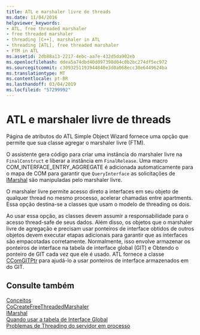 ```yaml
---
title: ATL e marshaler livre de threads
ms.date: 11/04/2016
helpviewer_keywords:
- ATL, free threaded marshaler
- free threaded marshaler
- threading [C++], marshaler in ATL
- threading [ATL], free threaded marshaler
- FTM in ATL
ms.assetid: 2db88a13-2217-4ebc-aa7e-432d5da902eb
ms.openlocfilehash: ddea5a74dbd40d097398d04c0b2bc274df5ec972
ms.sourcegitcommit: c3093251193944840e3d0a068ecc30e6449624ba
ms.translationtype: MT
ms.contentlocale: pt-BR
ms.lasthandoff: 03/04/2019
ms.locfileid: "57299992"
---
```

# <a name="atl-and-the-free-threaded-marshaler"></a>ATL e marshaler livre de threads

Página de atributos do ATL Simple Object Wizard fornece uma opção que permite que sua classe agregar o marshaler livre (FTM).

O assistente gera código para criar uma instância do marshaler livre na `FinalConstruct` e liberar a instância em `FinalRelease`. Uma macro COM_INTERFACE_ENTRY_AGGREGATE é adicionada automaticamente para o mapa de COM para garantir que `QueryInterface` as solicitações de [IMarshal](/windows/desktop/api/objidlbase/nn-objidlbase-imarshal) são manipuladas pelo marshaler livre.

O marshaler livre permite acesso direto a interfaces em seu objeto de qualquer thread no mesmo processo, acelerar chamadas entre apartments. Essa opção destina-se a classes que usam o modelo de threading os dois.

Ao usar essa opção, as classes devem assumir a responsabilidade para o acesso thread-safe de seus dados. Além disso, os objetos que o marshaler livre de agregação e precisam usar ponteiros de interface obtidos de outros objetos devem executar etapas adicionais para garantir que as interfaces são empacotadas corretamente. Normalmente, isso envolve armazenar os ponteiros de interface na tabela de interface global (GIT) e Obtendo o ponteiro de GIT cada vez que ele é usado. ATL fornece a classe [CComGITPtr](../atl/reference/ccomgitptr-class.md) para ajudá-lo a usar ponteiros de interface armazenados em do GIT.

## <a name="see-also"></a>Consulte também

[Conceitos](../atl/active-template-library-atl-concepts.md)<br/>
[CoCreateFreeThreadedMarshaler](/windows/desktop/api/combaseapi/nf-combaseapi-cocreatefreethreadedmarshaler)<br/>
[IMarshal](/windows/desktop/api/objidlbase/nn-objidlbase-imarshal)<br/>
[Quando usar a tabela de Interface Global](/windows/desktop/com/when-to-use-the-global-interface-table)<br/>
[Problemas de Threading do servidor em processo](/windows/desktop/com/in-process-server-threading-issues)
